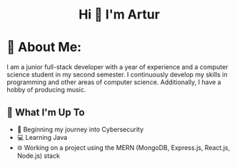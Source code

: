 <h1 align="center">Hi 👋 I'm Artur </h1>

# 💫 About Me:
I am a junior full-stack developer with a year of experience and a computer science student in my second semester. I continuously develop my skills in programming and other areas of computer science. Additionally, I have a hobby of producing music.

## 🚀 What I'm Up To

- 🤖 Beginning my journey into Cybersecurity
- 💻 Learning Java
- 🌐 Working on a project using the MERN (MongoDB, Express.js, React.js, Node.js) stack










